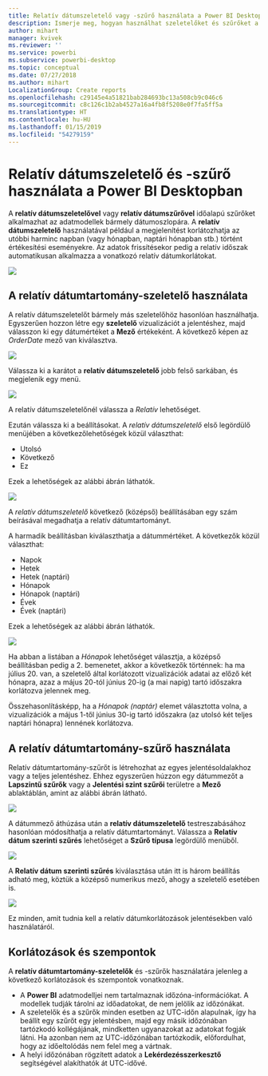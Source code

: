 ```yaml
---
title: Relatív dátumszeletelő vagy -szűrő használata a Power BI Desktopban
description: Ismerje meg, hogyan használhat szeletelőket és szűrőket a relatív dátumtartományok korlátozására a Power BI Desktopban.
author: mihart
manager: kvivek
ms.reviewer: ''
ms.service: powerbi
ms.subservice: powerbi-desktop
ms.topic: conceptual
ms.date: 07/27/2018
ms.author: mihart
LocalizationGroup: Create reports
ms.openlocfilehash: c29145e4a51821bab284693bc13a508cb9c046c6
ms.sourcegitcommit: c8c126c1b2ab4527a16a4fb8f5208e0f7fa5ff5a
ms.translationtype: HT
ms.contentlocale: hu-HU
ms.lasthandoff: 01/15/2019
ms.locfileid: "54279159"
---
```

# <a name="use-a-relative-date-slicer-and-filter-in-power-bi-desktop"></a>Relatív dátumszeletelő és -szűrő használata a Power BI Desktopban
A **relatív dátumszeletelővel** vagy **relatív dátumszűrővel** időalapú szűrőket alkalmazhat az adatmodellek bármely dátumoszlopára. A **relatív dátumszeletelő** használatával például a megjelenítést korlátozhatja az utóbbi harminc napban (vagy hónapban, naptári hónapban stb.) történt értékesítési eseményekre. Az adatok frissítésekor pedig a relatív időszak automatikusan alkalmazza a vonatkozó relatív dátumkorlátokat.

![](media/desktop-slicer-filter-date-range/relative-date-range-slicer-filter_01.png)

## <a name="using-the-relative-date-range-slicer"></a>A relatív dátumtartomány-szeletelő használata
A relatív dátumszeletelőt bármely más szeletelőhöz hasonlóan használhatja. Egyszerűen hozzon létre egy **szeletelő** vizualizációt a jelentéshez, majd válasszon ki egy dátumértéket a **Mező** értékeként. A következő képen az *OrderDate* mező van kiválasztva.

![](media/desktop-slicer-filter-date-range/relative-date-range-slicer-filter_02.png)

Válassza ki a karátot a **relatív dátumszeletelő** jobb felső sarkában, és megjelenik egy menü.

![](media/desktop-slicer-filter-date-range/relative-date-range-slicer-filter_03.png)

A relatív dátumszeletelőnél válassza a *Relatív* lehetőséget.

Ezután válassza ki a beállításokat. A *relatív dátumszeletelő* első legördülő menüjében a következőlehetőségek közül választhat:

* Utolsó
* Következő
* Ez

Ezek a lehetőségek az alábbi ábrán láthatók.

![](media/desktop-slicer-filter-date-range/relative-date-range-slicer-filter_04.png)

A *relatív dátumszeletelő* következő (középső) beállításában egy szám beírásával megadhatja a relatív dátumtartományt.

A harmadik beállításban kiválaszthatja a dátummértéket. A következők közül választhat:

* Napok
* Hetek
* Hetek (naptári)
* Hónapok
* Hónapok (naptári)
* Évek
* Évek (naptári)

Ezek a lehetőségek az alábbi ábrán láthatók.

![](media/desktop-slicer-filter-date-range/relative-date-range-slicer-filter_05.png)

Ha abban a listában a *Hónapok* lehetőséget választja, a középső beállításban pedig a 2. bemenetet, akkor a következők történnek: ha ma július 20. van, a szeletelő által korlátozott vizualizációk adatai az előző két hónapra, azaz a május 20-tól június 20-ig (a mai napig) tartó időszakra korlátozva jelennek meg.

Összehasonlításképp, ha a *Hónapok (naptár)* elemet választotta volna, a vizualizációk a május 1-től június 30-ig tartó időszakra (az utolsó két teljes naptári hónapra) lennének korlátozva.

## <a name="using-the-relative-date-range-filter"></a>A relatív dátumtartomány-szűrő használata
Relatív dátumtartomány-szűrőt is létrehozhat az egyes jelentésoldalakhoz vagy a teljes jelentéshez. Ehhez egyszerűen húzzon egy dátummezőt a **Lapszintű szűrők** vagy a **Jelentési szint szűrői** területre a **Mező** ablaktáblán, amint az alábbi ábrán látható.

![](media/desktop-slicer-filter-date-range/relative-date-range-slicer-filter_06.png)

A dátummező áthúzása után a **relatív dátumszeletelő** testreszabásához hasonlóan módosíthatja a relatív dátumtartományt. Válassza a **Relatív dátum szerinti szűrés** lehetőséget a **Szűrő típusa** legördülő menüből.

![](media/desktop-slicer-filter-date-range/relative-date-range-slicer-filter_07.png)

A **Relatív dátum szerinti szűrés** kiválasztása után itt is három beállítás adható meg, köztük a középső numerikus mező, ahogy a szeletelő esetében is.

![](media/desktop-slicer-filter-date-range/relative-date-range-slicer-filter_08.png)

Ez minden, amit tudnia kell a relatív dátumkorlátozások jelentésekben való használatáról.

## <a name="limitations-and-considerations"></a>Korlátozások és szempontok
A **relatív dátumtartomány-szeletelők** és -szűrők használatára jelenleg a következő korlátozások és szempontok vonatkoznak.

* A **Power BI** adatmodelljei nem tartalmaznak időzóna-információkat. A modellek tudják tárolni az időadatokat, de nem jelölik az időzónákat.
* A szeletelők és a szűrők minden esetben az UTC-időn alapulnak, így ha beállít egy szűrőt egy jelentésben, majd egy másik időzónában tartózkodó kollégájának, mindketten ugyanazokat az adatokat fogják látni. Ha azonban nem az UTC-időzónában tartózkodik, előfordulhat, hogy az időeltolódás nem felel meg a vártnak.
* A helyi időzónában rögzített adatok a **Lekérdezésszerkesztő** segítségével alakíthatók át UTC-idővé.


